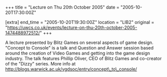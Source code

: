 +++
title = "Lecture on Thu 20th October 2005"
date = "2005-10-20T17:30:00Z"

[extra]
end_time = "2005-10-20T19:30:00Z"
location = "LIB2"
original = "https://uwcs.co.uk/events/lecture-on-thu-20th-october-2005-1474488972512/"
+++

A lecture presented by Blitz Games on several aspects of game design. "Concept to Console" is a talk and Question and Answer session based around the creation of Video Games and getting into the game design industry. The talk features Phillip Oliver, CEO of Blitz Games and co-creator of the "Dizzy" series. More info at http://blogs.warwick.ac.uk/vgdsoc/entry/concept\_to\_console/

